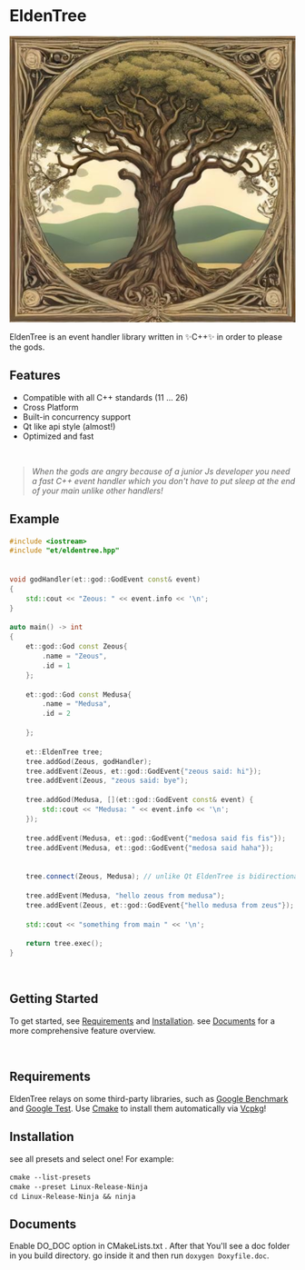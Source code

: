 # EldenTree


![image info](logo.jpeg "EldenTree logo")


EldenTree is an event handler library written in  ✨C++✨   in order to please the gods.

## Features

- Compatible with all  C++ standards (11 ... 26)
- Cross Platform
- Built-in concurrency support
- Qt like api style (almost!)
- Optimized and fast 

<br/>

> _When the gods are angry because of a junior Js developer
> you need a fast C++ event handler which you don't have to put
> sleep at the end of your main unlike other handlers!_


## Example

```c++
#include <iostream>
#include "et/eldentree.hpp"


void godHandler(et::god::GodEvent const& event)
{
    std::cout << "Zeous: " << event.info << '\n';
}

auto main() -> int
{
    et::god::God const Zeous{
        .name = "Zeous",
        .id = 1
    };

    et::god::God const Medusa{
        .name = "Medusa",
        .id = 2

    };

    et::EldenTree tree;
    tree.addGod(Zeous, godHandler);
    tree.addEvent(Zeous, et::god::GodEvent{"zeous said: hi"});
    tree.addEvent(Zeous, "zeous said: bye");

    tree.addGod(Medusa, [](et::god::GodEvent const& event) {
        std::cout << "Medusa: " << event.info << '\n';
    });
    
    tree.addEvent(Medusa, et::god::GodEvent{"medosa said fis fis"});
    tree.addEvent(Medusa, et::god::GodEvent{"medosa said haha"});


    tree.connect(Zeous, Medusa); // unlike Qt EldenTree is bidirectional

    tree.addEvent(Medusa, "hello zeous from medusa");
    tree.addEvent(Zeous, et::god::GodEvent{"hello medusa from zeus"});

    std::cout << "something from main " << '\n';

    return tree.exec();
}
```
<br/>


## Getting Started

To get started, see [Requirements](#requirements) and [Installation](#installation). see [Documents](#documents) 
for a more comprehensive feature overview.

<br/>

## Requirements
EldenTree relays on some third-party libraries, such as [Google Benchmark][Benchmark]
and [Google Test][Test]. Use [Cmake][cmake] to install them automatically via [Vcpkg][vcpkg]!
<br/>


## Installation
see all presets and select one! For example:

``
    cmake --list-presets
``
<br/>
``
cmake --preset Linux-Release-Ninja
``
</br>
``
cd Linux-Release-Ninja && ninja
``
<br/>


## Documents
Enable DO_DOC option in CMakeLists.txt . After that You'll see a doc folder in you build directory.
go inside it and then run ``doxygen Doxyfile.doc``.


[Benchmark]: https://github.com/google/benchmark
[Test]: https://github.com/google/googletest
[vcpkg]: https://vcpkg.io/en/index.html
[cmake]: https://cmake.org/
